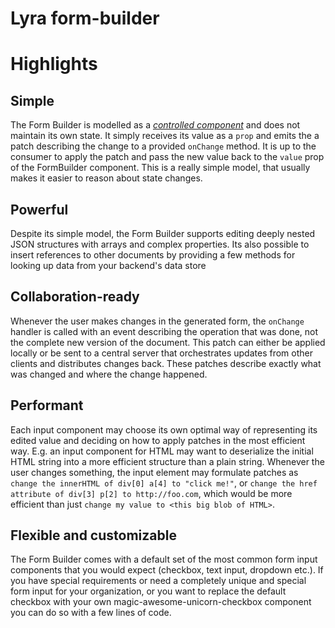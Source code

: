# Lyra form-builder

# Highlights

## Simple

The Form Builder is modelled as a _[controlled component](https://facebook.github.io/react/docs/forms.html#controlled-components)_ and does not maintain its own state. It simply receives its value as a `prop` and emits the a patch describing the change to a provided `onChange` method. It is up to the consumer to apply the patch and pass the new value back to the `value` prop of the FormBuilder component. This is a really simple model, that usually makes it easier to reason about state changes.

## Powerful

Despite its simple model, the Form Builder supports editing deeply nested JSON structures with arrays and complex properties. Its also possible to insert references to other documents by providing a few methods for looking up data from your backend's data store

## Collaboration-ready

Whenever the user makes changes in the generated form, the `onChange` handler is called with an event describing the operation that was done, not the complete new version of the document. This patch can either be applied locally or be sent to a central server that orchestrates updates from other clients and distributes changes back. These patches describe exactly what was changed and where the change happened.

## Performant

Each input component may choose its own optimal way of representing its edited value and deciding on how to apply patches in the most efficient way. E.g. an input component for HTML may want to deserialize the initial HTML string into a more efficient structure than a plain string. Whenever the user changes something, the input element may formulate patches as `change the innerHTML of div[0] a[4] to "click me!"`, or `change the href attribute of div[3] p[2] to http://foo.com`, which would be more efficient than just `change my value to <this big blob of HTML>`.

## Flexible and customizable

The Form Builder comes with a default set of the most common form input components that you would expect (checkbox, text input, dropdown etc.). If you have special requirements or need a completely unique and special form input for your organization, or you want to replace the default checkbox with your own magic-awesome-unicorn-checkbox component you can do so with a few lines of code.

 <!-- point to example -->
